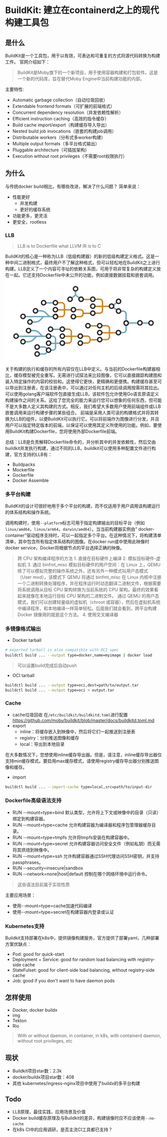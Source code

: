 # BuildKit: 建立在containerd之上的现代构建工具包
## 是什么
BuildKit是一个工具包，用于以有效，可表达和可重复的方式将源代码转换为构建工件。
官网介绍如下：
>BuildKit是Moby旗下的一个新项目，用于使用容器构建和打包软件。这是一个新的代码库，旨在替代Moby Engine中当前构建功能的内部。

主要特性:
* Automatic garbage collection（自动垃圾回收）
* Extendable frontend formats（可扩展的前端格式）
* Concurrent dependency resolution（并发依赖性解析）
* Efficient instruction caching（高效的指令缓存）
* Build cache import/export（构建缓存导入导出）
* Nested build job invocations（嵌套的构建job调用）
* Distributable workers（分布式多worker构建）
* Multiple output formats（多平台格式输出）
* Pluggable architecture（可插拔架构）
* Execution without root privileges（不需要root权限执行）
## 为什么
与传统docker build相比，有哪些改进，解决了什么问题？
简单来说：
* 性能更好
    * 并发构建
    * 更好的缓存系统
* 功能更多，更灵活
* 更安全，rootless
### LLB
> LLB is to Dockerfile what LLVM IR is to C

BuildKit的核心是一种称为LLB（低级构建器）的新的低级构建定义格式。这是一种中间二进制格式，最终用户不了解这种格式，但可以轻松地在BuildKit之上进行构建。LLB定义了一个内容可寻址的依赖关系图，可用于将非常复杂的构建定义放在一起。它还支持Dockerfile中未公开的功能，例如直接数据挂载和嵌套调用。
![''](image/llb.png)
关于构建的执行和缓存的所有内容仅在LLB中定义。与当前的Dockerfile构建器相比，缓存模型被完全重写。无需进行试探法来比较图像，它可以直接跟踪构建图和装入特定操作的内容的校验和。这使得它更快，更精确和更便携。构建缓存甚至可以导出到注册表，在该注册表中，可以通过对任何主机的后续调用按需将其拉出。
可以使用golang客户端软件包直接生成LLB，该软件包允许使用Go语言原语定义构建操作之间的关系。这给了您完全的能力来运行您可以想象的任何东西，但可能不是大多数人定义其构建的方式。相反，我们希望大多数用户使用前端组件或LLB嵌套调用来运行构建步骤的某些组合。
前端是采用人类可读的构建格式并将其转换为LLB的组件，以便BuildKit可以执行它。可以将前端作为图像进行分发，并且用户可以指定特定版本的前端，以保证可以使用其定义所使用的功能。例如，要使用BuildKit构建Dockerfile，您将使用外部Dockerfile前端。

总结：LLB是负责解释Dockerfile命令的，并分析其中的并发依赖性，然后交由buildkit并发执行构建，通过不同的LLB，buildkit可以使用多种配置文件进行构建，官方支持的LLB有：
* Buildpacks
* Mockerfile
* Gockerfile
* Docker Assemble

### 多平台构建
BuildKit的设计可很好地用于多个平台的构建，而不仅适用于用户调用该构建运行的体系结构和操作系统。

调用构建时，使用`--platform`标志可用于指定构建输出的目标平台（例如`linux/amd64`，`linux/arm64`，`darwin/amd64`）。当当前构建器实例由“ docker-container”驱动程序支持时，可以一起指定多个平台。在这种情况下，将构建清单清单，其中包含所有指定体系结构的图像。在docker run或中使用此映像时docker service，Docker将根据节点的平台选择正确的映像。
> 跨 CPU 架构编译程序的方法
    1. 直接在目标硬件上编译
    2. 模拟目标硬件-虚拟机
    3. 通过 binfmt_misc 模拟目标硬件的用户空间：在 Linux 上，QEMU 除了可以模拟完整的操作系统之外，还有另外一种模式叫用户态模式（User mod）。该模式下 QEMU 将通过 binfmt_misc 在 Linux 内核中注册一个二进制转换处理程序，并在程序运行时动态翻译二进制文件，根据需要将系统调用从目标 CPU 架构转换为当前系统的 CPU 架构。最终的效果看起来就像在本地运行目标 CPU 架构的二进制文件。
    通过 QEMU 的用户态模式，我们可以创建轻量级的虚拟机（chroot 或容器），然后在虚拟机系统中编译程序，和本地编译一样简单轻松。后面我们就会看到，跨平台构建 Docker 镜像用的就是这个方法。
    4. 使用交叉编译器
### 多镜像格式输出
* Docker tarball
```bash
# exported tarball is also compatible with OCI spec
buildctl build ... --output type=docker,name=myimage | docker load
```
> 可以设置build完成后自动push
* OCI tarball
```bash
buildctl build ... --output type=oci,dest=path/to/output.tar
buildctl build ... --output type=oci > output.tar
```
### Cache
* cache垃圾回收
在`/etc/buildkit/buildkitd.toml`进行配置
https://github.com/moby/buildkit/blob/master/docs/buildkitd.toml.md
* export
    * inline：将缓存嵌入到映像中，然后将它们一起推送到注册表
    * registry：分别推送图像和缓存
    * local：导出到本地目录

在大多数情况下，您想使用inline缓存导出器。但是，请注意，inline缓存导出器仅支持min缓存模式。要启用max缓存模式，请使用registry缓存导出器分别推送图像和缓存。
* import
```bash
buildctl build ... --import-cache type=local,src=path/to/input-dir 
```
### Dockerfile高级语法支持
* RUN --mount=type=bind
默认类型，允许将上下文或映像中的目录（只读）绑定到构建容器。
* RUN --mount=type=cache
允许构建容器为编译器和程序包管理器缓存目录。
* RUN --mount=type=tmpfs
允许将tmpfs安装在构建容器中。
* RUN --mount=type=secret
允许构建容器访问安全文件（例如私钥）而无需将其烘焙到映像中。
* RUN --mount=type=ssh
允许构建容器通过SSH代理访问SSH密钥，并支持passphrases。
* RUN --security=insecure|sandbox
* RUN --network=none|host|default
控制在哪个网络环境中运行命令。
> 这些语法目前属于实验性质

主要应用场景：
* 使用--mount=type=cache加速代码编译
* 使用--mount=type=secret在构建容器内登录或认证
### Kubernetes支持
Buildkit支持部署在k8s中，提供镜像构建服务，官方提供了部署yaml，几种部署方案优缺点：
* Pod: good for quick-start
* Deployment + Service: good for random load balancing with registry-side cache
* StateFulset: good for client-side load balancing, without registry-side cache
* Job: good if you don't want to have daemon pods
## 怎样使用
* Docker, docker buildx
* img
* Tekton
* Rio
> With or without daemon, in container, in k8s, with containerd daemon, without root privileges, etc
## 现状
* Buildkit项目star数：2.3k
* docker/buildx项目star数：408
* 其他
    kubernetes/ingress-nginx项目中使用了buildx的多平台构建
## Todo
* LLB原理，最佳实践，应用场景及价值
* Docker build缓存原理及与Buildkit的差异，构建镜像时应不应该使用`--no-cache`
* 在k8s CI中的应用调研，是否主流CI工具都已支持？
